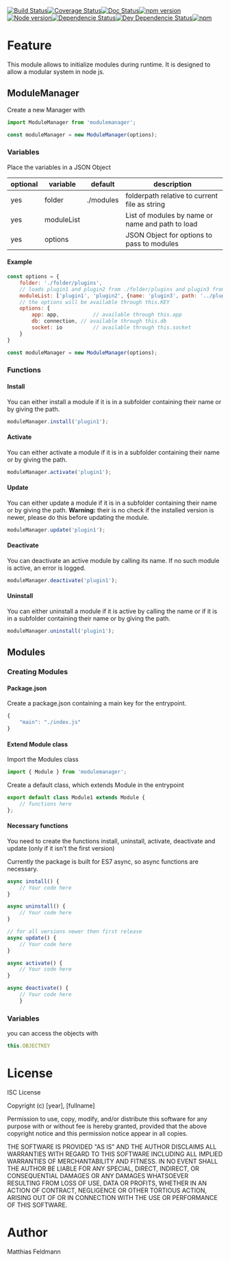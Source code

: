 [![Build Status](https://travis-ci.org/MatthiasF999/modulemanager.svg?branch=master)](https://travis-ci.org/MatthiasF999/modulemanager)[![Coverage Status](https://coveralls.io/repos/github/MatthiasF999/modulemanager/badge.svg?branch=master)](https://coveralls.io/github/MatthiasF999/modulemanager?branch=master)[![Doc Status](https://doc.esdoc.org/github.com/MatthiasF999/modulemanager/badge.svg)](https://doc.esdoc.org/github.com/MatthiasF999/modulemanager)[![npm version](https://badge.fury.io/js/modulemanager.svg)](https://badge.fury.io/js/modulemanager)[![Node version](https://img.shields.io/node/v/modulemanager.svg)](http://nodejs.org/download/)[![Dependencie Status](https://img.shields.io/david/MatthiasF999/modulemanager.svg?maxAge=2592000)](https://david-dm.org/MatthiasF999/modulemanager#info=dependencies)[![Dev Dependencie Status](https://img.shields.io/david/dev/MatthiasF999/modulemanager.svg?maxAge=2592000)](https://david-dm.org/MatthiasF999/modulemanager#info=devDependencies)[![npm](https://img.shields.io/npm/l/modulemanager.svg?maxAge=2592000)](https://spdx.org/licenses/ISC)

# Feature
This module allows to initialize modules during runtime. It is designed to allow a modular system in node js.

## ModuleManager

Create a new Manager with
```javascript
import ModuleManager from 'modulemanager';

const moduleManager = new ModuleManager(options);
```

### Variables
Place the variables in a JSON Object

| optional  | variable     | default   | description                          |
| --------- | ------------ | --------- | ------------------------------------ |
| yes       | folder       | ./modules | folderpath relative to current file as string       |
| yes       | moduleList   |           | List of modules by name or name and path to load |
| yes       | options      |           | JSON Object for options to pass to modules      |

#### Example
```javascript
const options = {
	folder: './folder/plugins',
	// loads plugin1 and plugin2 from ./folder/plugins and plugin3 from ../
	moduleList: ['plugin1', 'plugin2', {name: 'plugin3', path: '../plug3'}],
	// the options will be available through this.KEY
	options: {
		app: app, 			// available through this.app
		db: connection,	// available through this.db
		socket: io			// available through this.socket
	}
}

const moduleManager = new ModuleManager(options);
```

### Functions
#### Install
You can either install a module if it is in a subfolder containing their name or by giving the path.
```javascript
moduleManager.install('plugin1');
```

#### Activate
You can either activate a module if it is in a subfolder containing their name or by giving the path.
```javascript
moduleManager.activate('plugin1');
```

#### Update
You can either update a module if it is in a subfolder containing their name or by giving the path.
**Warning:** their is no check if the installed version is newer, please do this before updating the module.
```javascript
moduleManager.update('plugin1');
```

#### Deactivate
You can deactivate an active module by calling its name.
If no such module is active, an error is logged.
```javascript
moduleManager.deactivate('plugin1');
```

#### Uninstall
You can either uninstall a module if it is active by calling the name or if it is in a subfolder containing their name or by giving the path.
```javascript
moduleManager.uninstall('plugin1');
```
## Modules

### Creating Modules

#### Package.json
Create a package.json containing a main key for the entrypoint.
```javascript
{
	"main": "./index.js"
}
```

#### Extend Module class
Import the Modules class
```javascript
import { Module } from 'modulemanager';
```

Create a default class, which extends Module in the entrypoint
```javascript
export default class Module1 extends Module {
	// functions here
};
```

#### Necessary functions
You need to create the functions install, uninstall, activate, deactivate and update (only if it isn't the first version)

Currently the package is built for ES7 async, so async functions are necessary.
```javascript
async install() {
	// Your code here
}

async uninstall() {
	// Your code here
}

// for all versions newer then first release
async update() {
	// Your code here
}

async activate() {
	// Your code here
}

async deactivate() {
	// Your code here
	}
```

### Variables
you can access the objects with
```javascript
this.OBJECTKEY
```

# License
ISC License

Copyright (c) [year], [fullname]

Permission to use, copy, modify, and/or distribute this software for any
purpose with or without fee is hereby granted, provided that the above
copyright notice and this permission notice appear in all copies.

THE SOFTWARE IS PROVIDED "AS IS" AND THE AUTHOR DISCLAIMS ALL WARRANTIES
WITH REGARD TO THIS SOFTWARE INCLUDING ALL IMPLIED WARRANTIES OF
MERCHANTABILITY AND FITNESS. IN NO EVENT SHALL THE AUTHOR BE LIABLE FOR
ANY SPECIAL, DIRECT, INDIRECT, OR CONSEQUENTIAL DAMAGES OR ANY DAMAGES
WHATSOEVER RESULTING FROM LOSS OF USE, DATA OR PROFITS, WHETHER IN AN
ACTION OF CONTRACT, NEGLIGENCE OR OTHER TORTIOUS ACTION, ARISING OUT OF
OR IN CONNECTION WITH THE USE OR PERFORMANCE OF THIS SOFTWARE.

# Author
Matthias Feldmann
